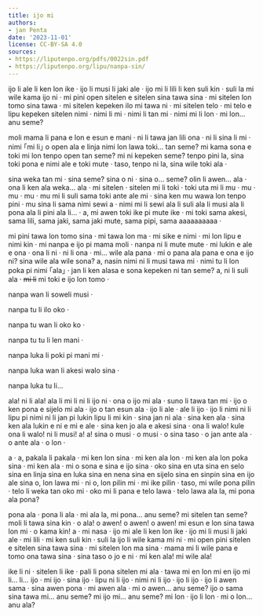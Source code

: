 ```yaml
---
title: ijo mi
authors:
- jan Penta
date: '2023-11-01'
license: CC-BY-SA 4.0
sources:
- https://liputenpo.org/pdfs/0022sin.pdf
- https://liputenpo.org/lipu/nanpa-sin/
---
```


ijo li ale li ken lon ike · ijo li musi li jaki ale · ijo mi li lili li ken suli kin · suli la mi wile kama ijo ni · mi pini open sitelen e sitelen sina tawa sina · mi sitelen lon tomo sina tawa · mi sitelen kepeken ilo mi tawa ni · mi sitelen telo · mi telo e lipu kepeken sitelen nimi · nimi li mi · nimi li tan mi · nimi mi li lon · mi lon... anu seme?

moli mama li pana e lon e esun e mani · ni li tawa jan lili ona · ni li sina li mi · nimi ｢mi li｣ o open ala e linja nimi lon lawa toki… tan seme? mi kama sona e toki mi lon tenpo open tan seme? mi ni kepeken seme? tenpo pini la, sina toki pona e nimi ale e toki mute · taso, tenpo ni la, sina wile toki ala ·

sina weka tan mi · sina seme? sina o ni · sina o… seme? olin li awen… ala · ona li ken ala weka… ala · mi sitelen · sitelen mi li toki · toki uta mi li mu · mu · mu · mu · mu mi li suli sama toki ante ale mi · sina ken mu wawa lon tenpo pini · mu sina li sama nimi sewi a · nimi mi li sewi ala li suli ala li musi ala li pona ala li pini ala li… · a, mi awen toki ike pi mute ike · mi toki sama akesi, sama lili, sama jaki, sama jaki mute, sama pipi, sama aaaaaaaaaa ·

mi pini tawa lon tomo sina · mi tawa lon ma · mi sike e nimi · mi lon lipu e nimi kin · mi nanpa e ijo pi mama moli · nanpa ni li mute mute · mi lukin e ale e ona · ona li ni · ni li ona · mi… wile ala pana · mi o pana ala pana e ona e ijo ni? sina wile ala wile sona? a, nasin nimi ni li musi tawa mi · nimi tu li lon poka pi nimi ｢ala｣ · jan li ken alasa e sona kepeken ni tan seme? a, ni li suli ala · ~~mi li~~ mi toki e ijo lon tomo ·

nanpa wan li soweli musi ·

nanpa tu li ilo oko ·

nanpa tu wan li oko ko ·

nanpa tu tu li len mani ·

nanpa luka li poki pi mani mi ·

nanpa luka wan li akesi walo sina ·

nanpa luka tu li…

ala! ni li ala! ala li mi li ni li ijo ni · ona o ijo mi ala · suno li tawa tan mi · ijo o ken pona e sijelo mi ala · ijo o tan esun ala · ijo li ale · ale li ijo · ijo li nimi ni li lipu pi nimi ni li jan pi lukin lipu li mi kin · sina jan ni ala · sina ken ala · sina ken ala lukin e ni e mi e ale · sina ken jo ala e akesi sina · ona li walo! kule ona li walo! ni li musi! a! a! sina o musi · o musi · o sina taso · o jan ante ala · o ante ala · o lon ·

a · a, pakala li pakala · mi ken lon sina · mi ken ala lon · mi ken ala lon poka sina · mi ken ala · mi o sona e sina e ijo sina · oko sina en uta sina en selo sina en linja sina en luka sina en nena sina en sijelo sina en sinpin sina en ijo ale sina o, lon lawa mi · ni o, lon pilin mi · mi ike pilin · taso, mi wile pona pilin · telo li weka tan oko mi · oko mi li pana e telo lawa · telo lawa ala la, mi pona ala pona?

pona ala · pona li ala · mi ala la, mi pona… anu seme? mi sitelen tan seme? moli li tawa sina kin · o ala! o awen! o awen! o awen! mi esun e lon sina tawa lon mi · o kama kin! a · mi nasa · ijo mi ale li ken lon ike · ijo mi li musi li jaki ale · mi lili · mi ken suli kin · suli la ijo li wile kama mi ni · mi open pini sitelen e sitelen sina tawa sina · mi sitelen lon ma sina · mama mi li wile pana e tomo ona tawa sina · sina taso o jo e ni · mi ken ala! mi wile ala!

ike li ni · sitelen li ike · pali li pona sitelen mi ala · tawa mi en lon mi en ijo mi li… li… ijo · mi ijo · sina ijo · lipu ni li ijo · nimi ni li ijo · ijo li ijo · ijo li awen sama · sina awen pona · mi awen ala · mi o awen… anu seme? ijo o sama sina tawa mi… anu seme? mi ijo mi… anu seme? mi lon · ijo li lon · mi o lon… anu ala?